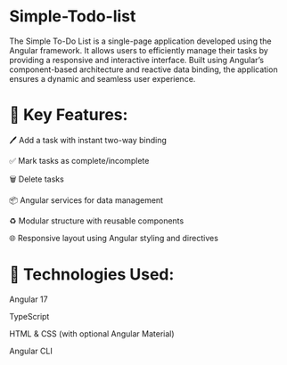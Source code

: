 # Simple-Todo-list
The Simple To-Do List is a single-page application developed using the Angular framework. It allows users to efficiently manage their tasks by providing a responsive and interactive interface. Built using Angular’s component-based architecture and reactive data binding, the application ensures a dynamic and seamless user experience.

# 🚀 Key Features:
🖊️ Add a task with instant two-way binding

✅ Mark tasks as complete/incomplete

🗑️ Delete tasks

📦 Angular services for data management

♻️ Modular structure with reusable components

🌐 Responsive layout using Angular styling and directives

# 🧰 Technologies Used:
Angular 17

TypeScript

HTML & CSS (with optional Angular Material)

Angular CLI
